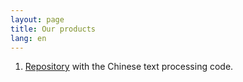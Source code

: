 ```yaml
---
layout: page
title: Our products
lang: en
---
```



1. [Repository](https://github.com/ruzhcorp/ruzhcorp_chinese_annotation) with the Chinese text processing code.
